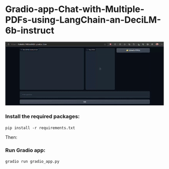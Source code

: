 # Gradio-app-Chat-with-Multiple-PDFs-using-LangChain-an-DeciLM-6b-instruct

![gif](<https://github.com/brianMutea/Gradio-app-Chat-with-Multiple-PDFs-using-LangChain-an-DeciLM-6b-instruct/blob/main/chatbot%20(2).gif>)

### Install the required packages:

`pip install -r requirements.txt`

Then:

### Run Gradio app:

`gradio run gradio_app.py`
